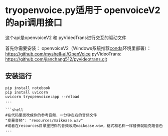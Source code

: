 # tryopenvoice.py适用于 openvoiceV2 的api调用接口 

这个api是openvoiceV2 和 pyVideoTrans进行交互的驱动文件

 首先你需要安装：
              openvoiceV2（Windows系统推荐[conda](https://www.anaconda.com/)环境里部署）：https://github.com/myshell-ai/OpenVoice
              pyVideoTrans: https://github.com/jianchang512/pyvideotrans.git

## 安装运行 
         

```shell
pip install notebook
pip install uvicorn
uvicorn tryopenvoice:app --reload
...

```shell
#在代码里面改成你的参考音频，一分钟左右的音频文件
"变量音频": "resources/maikease.wav"
#或者在resources目录里把你的音频改成maikease.wav，格式和名称一样替换就能克隆音色
...

